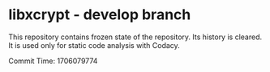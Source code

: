 # libxcrypt - develop branch

This repository contains frozen state of the repository.
Its history is cleared. It is used only for static code
analysis with Codacy.

Commit Time: 1706079774
